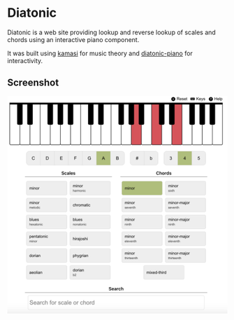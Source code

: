 # Diatonic

Diatonic is a web site providing lookup and reverse lookup of scales and chords
using an interactive piano component.

It was built using [kamasi](https://github.com/vegardege/kamasi) for music
theory and [diatonic-piano](https://github.com/vegardege/diatonic-piano) for
interactivity.

## Screenshot

![Web site screenshot](assets/diatonic.png)
